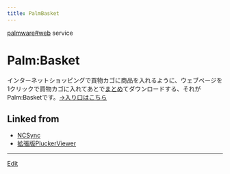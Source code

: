 ```yaml
---
title: PalmBasket
---
```

[palmware#web](/palmware#web) service


# Palm:Basket

インターネットショッピングで買物カゴに商品を入れるように、ウェブページを1クリックで買物カゴに入れてあとで[まとめ](/まとめ)てダウンロードする、それがPalm:Basketです。[→入り口はこちら](http://newsclip.chem.nagoya-u.ac.jp/cgi-bin/palmbasket.cgi)





## Linked from

* [NCSync](/NCSync)
* [拡張版PluckerViewer](/拡張版PluckerViewer)


----

[Edit](https://github.com/vitroid/vitroid.github.io/edit/master/MD/PalmBasket.md)


